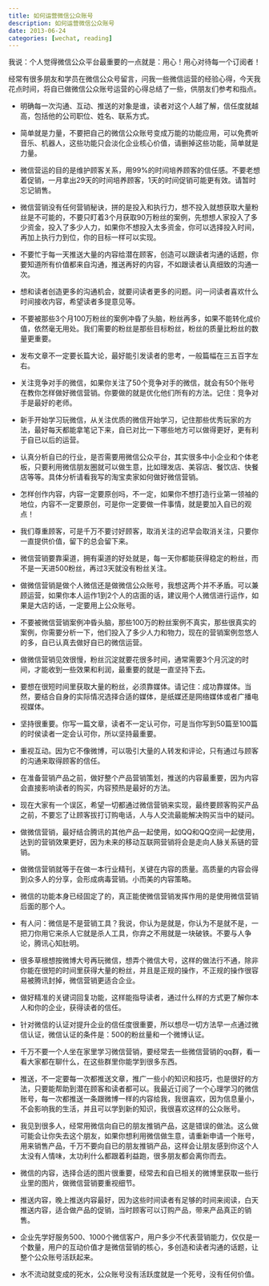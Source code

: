 ```yaml
---
title: 如何运营微信公众账号
description: 如何运营微信公众账号
date: 2013-06-24
categories: [wechat, reading]
---
```


我说：个人觉得微信公众平台最重要的一点就是：用心！用心对待每一个订阅者！

经常有很多朋友和学员在微信公众号留言，问我一些微信运营的经验心得，今天我花点时间，将自已做微信公众账号运营的心得总结了一些，供朋友们参考和指点。

* 明确每一次沟通、互动、推送的对象是谁，读者对这个人越了解，信任度就越高，包括他的公司职位、姓名、联系方式。

* 简单就是力量，不要把自己的微信公众账号变成万能的功能应用，可以免费听音乐、机器人，这些功能只会淡化企业核心价值，请删掉这些功能，简单就是力量。

* 微信营运的目的是维护顾客关系，用99%的时间培养顾客的信任感。不要老想着促销，一月拿出29天的时间培养顾客，1天的时间促销可能更有效。请暂时忘记销售。

* 微信营销没有任何营销秘诀，拼的是投入和执行力，想不投入就想获取大量粉丝是不可能的，不要只盯着3个月获取90万粉丝的案例，先想想人家投入了多少资金，投入了多少人力，如果你不想投入太多资金，你可以选择投入时间，再加上执行力到位，你的目标一样可以实现。

* 不要忙于每一天推送大量的内容给潜在顾客，创造可以跟读者沟通的话题，你要知道所有价值都来自沟通，推送再好的内容，不如跟读者认真细致的沟通一次。

* 想和读者创造更多的沟通机会，就要问读者更多的问题。问一问读者喜欢什么时间接收内容，希望读者多提意见等。

* 不要被那些3个月100万粉丝的案例冲昏了头脑，粉丝再多，如果不能转化成价值，依然毫无用处。我们需要的粉丝是那些目标粉丝，粉丝的质量比粉丝的数量更重要。

* 发布文章不一定要长篇大论，最好能引发读者的思考，一般篇幅在三五百字左右。

* 关注竞争对手的微信，如果你关注了50个竞争对手的微信，就会有50个账号在教你怎样做好微信营销。你要做的就是优化他们所有的方法。记住：竞争对手是最好的老师。

* 新手开始学习玩微信，从关注优质的微信开始学习，记住那些优秀玩家的方法，最好每天都能拿笔记下来，自已对比一下哪些地方可以做得更好，更有利于自已以后的运营。

* 认真分析自已的行业，是否需要用微信公众平台，其实很多中小企业和个体老板，只要利用微信朋友圈就可以做生意，比如理发店、美容店、餐饮店、快餐店等等。具体分析请看我写的淘宝卖家如何做好微信营销。

* 怎样创作内容，内容一定要原创吗，不一定，如果你不想打造行业第一领袖的地位，内容不一定要原创，可是你一定要做一件事情，就是要加入自已的观点！

* 我们尊重顾客，可是千万不要讨好顾客，取消关注的迟早会取消关注，只要你一直提供价值，留下的总会留下来。

* 微信营销要靠渠道，拥有渠道的好处就是，每一天你都能获得稳定的粉丝，而不是一天进500粉丝，再过3天就没有粉丝关注。

* 做微信营销是做个人微信还是做微信公众账号，我想这两个并不矛盾。可以兼顾运营，如果你本人运作1到2个人的店面的话，建议用个人微信进行运作，如果是大店的话，一定要用上公众账号。

* 不要被微信营销案例冲昏头脑，那些100万的粉丝案例不真实，那些很真实的案例，你需要分析一下，他们投入了多少人力和物力，现在的营销案例忽悠人的多，自已认真去做好自已的微信运营。

* 做微信营销见效很慢，粉丝沉淀就要花很多时间，通常需要3个月沉淀的时间，才能收到一些效果和利润，最重要的就是一直坚持下去。

* 要想在很短时间里获取大量的粉丝，必须靠媒体。请记住：成功靠媒体。当然，要结合自身的实际情况选择合适的媒体，是纸媒还是网络媒体或者广播电视媒体。

* 坚持很重要。你写一篇文章，读者不一定认可你，可是当你写到50篇至100篇的时侯读者一定会认可你，所以坚持最重要。

* 重视互动。因为它不像微博，可以吸引大量的人转发和评论，只有通过与顾客的沟通来取得顾客的信任。

* 在准备营销产品之前，做好整个产品营销策划，推送的内容最重要，因为内容会直接影响读者的购买，内容预热是最好的方法。

* 现在大家有一个误区，希望一切都通过微信营销来实现，最终要顾客购买产品之前，不要忘了让顾客拔打订购电话，人与人交流最能解决购买当中的疑问。

* 做微信营销，最好结合腾讯的其他产品一起使用，如QQ和QQ空间一起使用，达到的营销效果更好，因为未来的移动互联网营销将会是走向人脉关系链的营销。

* 做微信营销就等于在做一本行业精刊，关键在内容的质量。高质量的内容会得到众多人的分享，会形成病毒营销。小而美的内容策略。

* 微信的功能本身已经固定了的，真正能使微信营销发挥作用的是使用微信营销后面的那个人。

* 有人问：微信是不是营销工具？我说，你认为是就是，你认为不是就不是，一把刀你用它来杀人它就是杀人工具，你弃之不用就是一块破铁。不要与人争论，腾讯心知肚明。

* 很多草根想按微博大号再玩微信，想弄个微信大号，这样的做法行不通，除非你能在很短的时间里获得大量的粉丝，并且是正规的操作，不正规的操作很容易被腾讯封掉，微信营销更适合企业。

* 做好精准的关键词回复功能，这样能指导读者，通过什么样的方式更了解你本人和你的企业，获得读者的信任。

* 针对微信的认证对提升企业的信任度很重要，所以想尽一切方法早一点通过微信认证，微信认证的条件是：500的粉丝量和一个微博认证。

* 千万不要一个人坐在家里学习微信营销，要经常去一些微信营销的qq群，看一看大家都在聊什么，在这些群里你能学到很多东西。

* 推送，不一定要每一次都推送文章，推广一些小的知识和技巧，也是很好的方法，只要能帮助到潜在顾客和读者都可以。我最近订阅了一个心理学习的微信账号，每一次都推送一条跟微博一样的内容给我，我很喜欢，因为信息量小，不会影响我的生活，并且可以学到新的知识，我很喜欢这样的公众账号。

* 我见到很多人，经常用微信向自已的朋友推销产品，这是错误的做法。这么做可能会让你失去这个朋友，如果你想利用微信做生意，请重新申请一个账号，用来销售产品，千万不要向自已的朋友推销产品，这样会让朋友感到你这个人太没有人情味，太功利什么都跟着利益跑，很多朋友都会离你而去。

* 微信的内容，选择合适的图片很重要，经常去和自已相关的微博里获取一些行业里的图片，做微信营销要重视细节。

* 推送内容，晚上推送内容最好，因为这些时间读者有足够的时间来阅读，白天推送内容，适合做产品的促销，当时顾客可以订购产品，带来产品真正的销售。

* 企业先学好服务500、1000个微信客户，用户多少不代表营销能力，仅仅是一个数量，用户的互动价值才是微信营销的核心，多创造和读者沟通的话题，让整个公众账号活跃起来。

* 水不流动就变成的死水，公众账号没有活跃度就是一个死号，没有任何价值。
